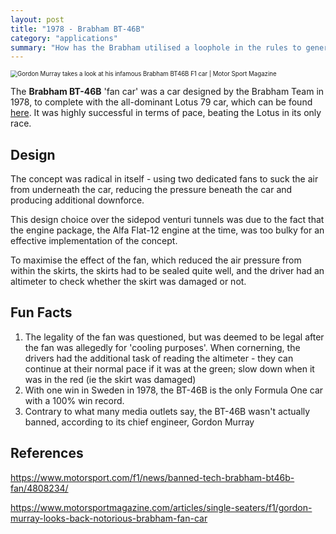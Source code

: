 ```yaml
---
layout: post
title: "1978 - Brabham BT-46B"
category: "applications"
summary: "How has the Brabham utilised a loophole in the rules to generate downforce performance to match that of the Lotus 79?"
---
```


<img src="https://cdn.motorsportmagazine.com/wp-content/uploads/2019/07/05013009/lauda_leads.jpg" alt="Gordon Murray takes a look at his infamous Brabham BT46B F1 car | Motor  Sport Magazine" style="zoom:69%;" />

The **Brabham BT-46B** 'fan car' was a car designed by the Brabham Team in 1978, to complete with the all-dominant Lotus 79 car, which can be found [here](https://kimame04.github.io/pc5132-site/applications/2021/09/30/lotus79.html). It was highly successful in terms of pace, beating the Lotus in its only race.

## Design

The concept was radical in itself - using two dedicated fans to suck the air from underneath the car, reducing the pressure beneath the car and producing additional downforce. 

This design choice over the sidepod venturi tunnels was due to the fact that the engine package, the Alfa Flat-12 engine at the time, was too bulky for an effective implementation of the concept.

To maximise the effect of the fan, which reduced the air pressure from within the skirts, the skirts had to be sealed quite well, and the driver had an altimeter to check whether the skirt was damaged or not.

## Fun Facts

1. The legality of the fan was questioned, but was deemed to be legal after the fan was allegedly for 'cooling purposes'. When cornerning, the drivers had the additional task of reading the altimeter - they can continue at their normal pace if it was at the green; slow down when it was in the red (ie the skirt was damaged)
2. With one win in Sweden in 1978, the BT-46B is the only Formula One car with a 100% win record.
3. Contrary to what many media outlets say, the BT-46B wasn't actually banned, according to its chief engineer, Gordon Murray

## References

https://www.motorsport.com/f1/news/banned-tech-brabham-bt46b-fan/4808234/

https://www.motorsportmagazine.com/articles/single-seaters/f1/gordon-murray-looks-back-notorious-brabham-fan-car
